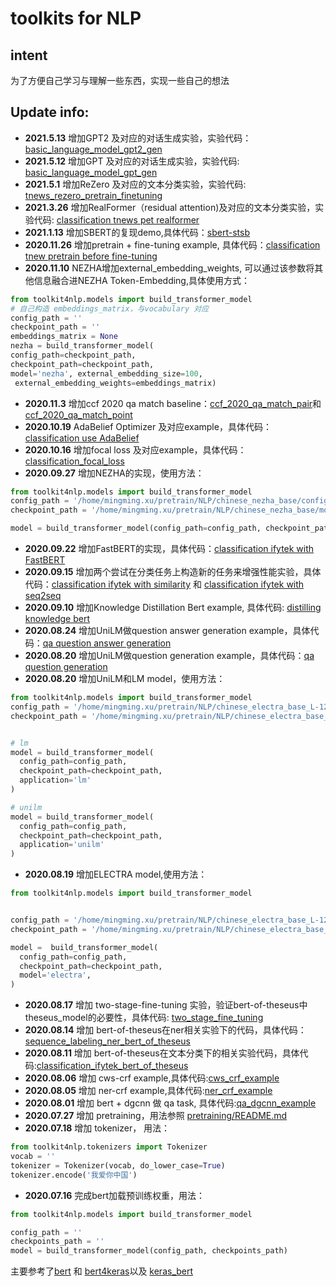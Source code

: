 # toolkits for NLP

## intent
 为了方便自己学习与理解一些东西，实现一些自己的想法

## Update info:
  - <strong>2021.5.13</strong> 增加GPT2 及对应的对话生成实验，实验代码：<a href='https://github.com/xv44586/toolkit4nlp/blob/master/examples/basic_language_model_gpt2_gen.py'>basic_language_model_gpt2_gen</a>
  - <strong>2021.5.12</strong> 增加GPT 及对应的对话生成实验，实验代码: <a href='https://github.com/xv44586/toolkit4nlp/blob/master/examples/basic_language_model_gpt_gen.py'>basic_language_model_gpt_gen</a>
  - <strong>2021.5.1</strong> 增加ReZero 及对应的文本分类实验，实验代码: <a href='https://github.com/xv44586/toolkit4nlp/blob/master/examples/classification_tnews_rezero_pretrain_finetuning.py'>tnews_rezero_pretrain_finetuning</a>
  - <strong>2021.3.26</strong> 增加RealFormer（residual attention)及对应的文本分类实验，实验代码: <a href='https://github.com/xv44586/toolkit4nlp/blob/master/examples/classification_tnews_pet_realformer.py'>classification tnews pet realformer</a>
  - <strong>2021.1.13</strong> 增加SBERT的复现demo,具体代码：<a href='https://github.com/xv44586/toolkit4nlp/blob/master/examples/sbert-sts-b.py'>sbert-stsb</a>
  - <strong>2020.11.26</strong> 增加pretrain + fine-tuning example, 具体代码：<a href='https://github.com/xv44586/toolkit4nlp/blob/master/examples/classification_tnews_pretrain_before_finetuning.py'>classification tnew pretrain before fine-tuning</a>
  - <strong>2020.11.10</strong> NEZHA增加external_embedding_weights, 可以通过该参数将其他信息融合进NEZHA Token-Embedding,具体使用方式：
  ```python
  from toolkit4nlp.models import build_transformer_model
  # 自己构造 embeddings_matrix，与vocabulary 对应
  config_path = ''
  checkpoint_path = ''
  embeddings_matrix = None
  nezha = build_transformer_model(
  config_path=checkpoint_path,
  checkpoint_path=checkpoint_path, 
  model='nezha', external_embedding_size=100,
   external_embedding_weights=embeddings_matrix)
```
  - <strong>2020.11.3</strong> 增加ccf 2020 qa match baseline：<a href='https://github.com/xv44586/toolkit4nlp/blob/master/examples/ccf_2020_qa_match_pair.py'>ccf_2020_qa_match_pair</a>和<a href='https://github.com/xv44586/toolkit4nlp/blob/master/examples/ccf_2020_qa_match_point.py'>ccf_2020_qa_match_point</a>
  - <strong>2020.10.19</strong> AdaBelief Optimizer 及对应example，具体代码：<a href='https://github.com/xv44586/toolkit4nlp/blob/master/examples/classification_adabelief.py'>classification use AdaBelief</a>
  - <strong>2020.10.16</strong> 增加focal loss 及对应example，具体代码：<a href='https://github.com/xv44586/toolkit4nlp/blob/master/examples/classification_focal_loss.py'>classification_focal_loss</a>
  - <strong>2020.09.27</strong> 增加NEZHA的实现，使用方法：
  ```python
from toolkit4nlp.models import build_transformer_model
config_path = '/home/mingming.xu/pretrain/NLP/chinese_nezha_base/config.json'
checkpoint_path = '/home/mingming.xu/pretrain/NLP/chinese_nezha_base/model_base.ckpt'

model = build_transformer_model(config_path=config_path, checkpoint_path=checkpoint_path, model='nezha')
```
  - <strong>2020.09.22</strong> 增加FastBERT的实现，具体代码：<a href='https://github.com/xv44586/toolkit4nlp/blob/master/examples/classification_ifytek_fastbert.py'>classification ifytek with FastBERT</a>
  - <strong>2020.09.15</strong> 增加两个尝试在分类任务上构造新的任务来增强性能实验，具体代码：<a href='https://github.com/xv44586/toolkit4nlp/blob/master/examples/classification_ifytek_with_similarity.py'>classification ifytek with similarity</a> 和 <a href='https://github.com/xv44586/toolkit4nlp/blob/master/examples/classification_ifytek_auxiliary_seq2seq_task.py'>classification ifytek with seq2seq</a>
  - <strong>2020.09.10</strong> 增加Knowledge Distillation Bert example, 具体代码: <a href='https://github.com/xv44586/toolkit4nlp/blob/master/examples/distilling_knowledge_bert.py'>distilling knowledge bert</a>
  - <strong>2020.08.24</strong> 增加UniLM做question answer generation example，具体代码：<a href="https://github.com/xv44586/toolkit4nlp/blob/master/examples/qa_question_answer_generation_seq2seq.py">qa question answer generation</a>
  - <strong>2020.08.20</strong> 增加UniLM做question generation example，具体代码：<a href="https://github.com/xv44586/toolkit4nlp/blob/master/examples/qa_question_generation_seq2seq.py">qa question generation</a>
  - <strong>2020.08.20</strong> 增加UniLM和LM model，使用方法：
  ```python
from toolkit4nlp.models import build_transformer_model
config_path = '/home/mingming.xu/pretrain/NLP/chinese_electra_base_L-12_H-768_A-12/config.json'
checkpoint_path = '/home/mingming.xu/pretrain/NLP/chinese_electra_base_L-12_H-768_A-12/electra_base.ckpt'


# lm
model = build_transformer_model(
    config_path=config_path,
    checkpoint_path=checkpoint_path,
    application='lm'
)

# unilm
model = build_transformer_model(
    config_path=config_path,
    checkpoint_path=checkpoint_path,
    application='unilm'
)

```
  - <strong>2020.08.19</strong> 增加ELECTRA model,使用方法：
  ```python
from toolkit4nlp.models import build_transformer_model


config_path = '/home/mingming.xu/pretrain/NLP/chinese_electra_base_L-12_H-768_A-12/config.json'
checkpoint_path = '/home/mingming.xu/pretrain/NLP/chinese_electra_base_L-12_H-768_A-12/electra_base.ckpt'

model =  build_transformer_model(
    config_path=config_path,
    checkpoint_path=checkpoint_path,
    model='electra',
)

```
  - <strong>2020.08.17</strong> 增加 two-stage-fine-tuning 实验，验证bert-of-theseus中theseus_model的必要性，具体代码: <a href="https://github.com/xv44586/toolkit4nlp/blob/master/examples/two_stage_fine_tuning.py">two_stage_fine_tuning</a>
  - <strong>2020.08.14</strong> 增加 bert-of-theseus在ner相关实验下的代码，具体代码：<a href="https://github.com/xv44586/toolkit4nlp/blob/master/examples/sequence_labeling_ner_bert_of_theseus.py">sequence_labeling_ner_bert_of_theseus</a>
  - <strong>2020.08.11</strong> 增加 bert-of-theseus在文本分类下的相关实验代码，具体代码:<a href="https://github.com/xv44586/toolkit4nlp/blob/master/examples/classification_ifytek_bert_of_theseus.py">classification_ifytek_bert_of_theseus</a> 
  - <strong>2020.08.06</strong> 增加 cws-crf example,具体代码:<a href="https://github.com/xv44586/toolkit4nlp/blob/master/examples/sequence_labeling_cws_crf.py">cws_crf_example</a>
  - <strong>2020.08.05</strong> 增加 ner-crf example,具体代码:<a href="https://github.com/xv44586/toolkit4nlp/blob/master/examples/sequence_labeling_ner_crf.py">ner_crf_example</a>
  - <strong>2020.08.01</strong> 增加 bert + dgcnn 做 qa task, 具体代码:<a href="https://github.com/xv44586/toolkit4nlp/blob/master/examples/qa_dgcnn_example.py">qa_dgcnn_example</a>
  - <strong>2020.07.27</strong> 增加 pretraining，用法参照 <a href="https://github.com/xv44586/toolkit4nlp/blob/master/pretraining/README.md">pretraining/README.md</a>
  - <strong>2020.07.18</strong> 增加 tokenizer， 用法：
  ```python
from toolkit4nlp.tokenizers import Tokenizer
vocab = ''
tokenizer = Tokenizer(vocab, do_lower_case=True)
tokenizer.encode('我爱你中国')    
```
  - <strong>2020.07.16</strong>  完成bert加载预训练权重，用法：
  ```python
from toolkit4nlp.models import build_transformer_model

config_path = ''
checkpoints_path = ''
model = build_transformer_model(config_path, checkpoints_path)
  ```
  
  主要参考了<a href='https://github.com/google-research/bert.git'>bert</a> 和
  <a href='https://github.com/bojone/bert4keras.git'>bert4keras</a>以及
  <a href='https://github.com/CyberZHG/keras-bert'>keras_bert</a>
